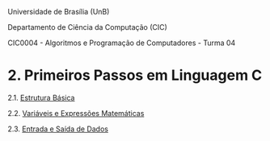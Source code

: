 
Universidade de Brasília (UnB)

Departamento de Ciência da Computação (CIC)

CIC0004 - Algoritmos e Programação de Computadores - Turma 04

# 2. Primeiros Passos em Linguagem C

   2.1. [Estrutura Básica](estrutura_basica.md)
   
   2.2. [Variáveis e Expressões Matemáticas](variaveis.md)

   2.3. [Entrada e Saída de Dados](io.md)
